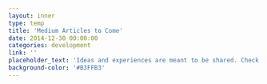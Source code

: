 ```yaml
---
layout: inner
type: temp
title: 'Medium Articles to Come'
date: 2014-12-30 00:00:00
categories: development
link: ''
placeholder_text: 'Ideas and experiences are meant to be shared. Check back soon for some of mine.'
background-color: '#B3FFB3'
---
```

